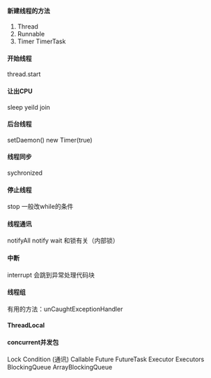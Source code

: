 #### 新建线程的方法
1. Thread
2. Runnable
3. Timer TimerTask
#### 开始线程
thread.start
#### 让出CPU
sleep yeild join
#### 后台线程
setDaemon()
new Timer(true)
#### 线程同步
sychronized
#### 停止线程
stop 一般改while的条件
#### 线程通讯
notifyAll notify wait 和锁有关（内部锁）
#### 中断
interrupt 会跳到异常处理代码块
#### 线程组
有用的方法：unCaughtExceptionHandler
#### ThreadLocal
#### concurrent并发包
Lock
Condition (通讯)
Callable Future FutureTask
Executor Executors
BlockingQueue ArrayBlockingQueue
